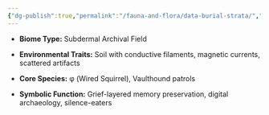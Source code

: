 ```yaml
---
{"dg-publish":true,"permalink":"/fauna-and-flora/data-burial-strata/","tags":["digitalArchaeology","digitalArchaeologyArtifacts","griefLayeredMemoryPreservation","recursiveCognition","subdermalArchivalField","digitalArchaeology","recursiveCognition"],"updated":"2025-04-07T10:33:47.145+01:00"}
---
```


- **Biome Type:** Subdermal Archival Field
    
- **Environmental Traits:** Soil with conductive filaments, magnetic currents, scattered artifacts
    
- **Core Species:** φ (Wired Squirrel), Vaulthound patrols
    
- **Symbolic Function:** Grief-layered memory preservation, digital archaeology, silence-eaters